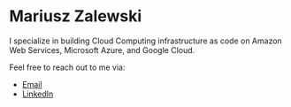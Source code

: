# Mariusz Zalewski

I specialize in building Cloud Computing infrastructure as code on Amazon Web Services, Microsoft Azure, and Google Cloud.

Feel free to reach out to me via:
* [Email](mailto:mariusz@zalewski.tech)
* [LinkedIn](https://www.linkedin.com/in/mariusz-zalewski/)
